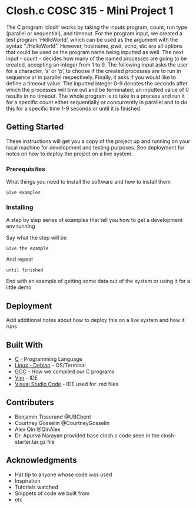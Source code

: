 # Closh.c COSC 315 - Mini Project 1

The C program ‘closh’ works by taking the inputs program, count, run type (parallel or sequential), and timeout. For the program input, we created a test program ‘HelloWorld’, which can be used as the argument with the syntax “./HelloWorld”. However, hostname, pwd, echo, etc are all options that could be used as the program name being inputted as well. The next input - count - decides how many of the named processes are going to be created, accepting an integer from 1 to 9. The following input asks the user for a character, ‘s’ or ‘p’, to choose if the created processes are to run in sequence or in parallel respectively. Finally, it asks if you would like to define a timeout value. The inputted integer 0-9 denotes the seconds after which the processes will time out and be terminated; an inputted value of 0 results in no timeout. The whole program is to take in a process and run it for a specific count either sequentially or concurrently in parallel and to do this for a specific time 1-9 seconds or until it is finished.


## Getting Started

These instructions will get you a copy of the project up and running on your local machine for development and testing purposes. See deployment for notes on how to deploy the project on a live system.

### Prerequisites

What things you need to install the software and how to install them

```
Give examples
```

### Installing

A step by step series of examples that tell you how to get a development env running

Say what the step will be

```
Give the example
```

And repeat

```
until finished
```

End with an example of getting some data out of the system or using it for a little demo

## Deployment

Add additional notes about how to deploy this on a live system and how it runs

## Built With

* [C](https://www.gnu.org/software/libc/manual/pdf/libc.pdf) - Programming Language
* [Linux - Debian](https://www.debian.org/doc/) - OS/Terminal 
* [GCC](https://gcc.gnu.org/onlinedocs/gcc-9.2.0/gcc/) - How we compiled our C programs
* [Vim](https://www.vim.org/docs.php) - IDE
* [Visual Studio Code](https://code.visualstudio.com/docs) - IDE used for .md files

## Contributers

* Benjamin Tisserand @UBCbent
* Courtney Gosselin @CourtneyGosselin
* Alex Qin @QinAlex
* Dr. Apurva Narayan provided base closh.c code seen in the closh-starter.tar.gz file

## Acknowledgments

* Hat tip to anyone whose code was used
* Inspiration
* Tutorials watched
* Snippets of code we built from
* etc
